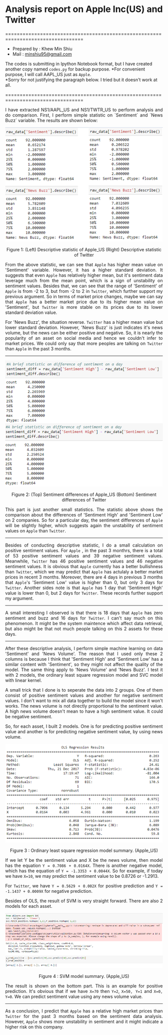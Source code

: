 # Analysis report on Apple Inc(US) and Twitter 

=================================================================================

- Prepared by : Khew Min Shiu
- Mail : minshiu95@gmail.com


The codes is submitting in Ipython Notebook format, but I have created another copy named `codes.py` for backup purpose.
*For convenient purpose, I will call AAPL_US just as `Apple`.
<br>*Sorry for not justifying the paragraph below. I tried but it doesn't work at all. 

=================================================================================
<div style="text-align:justify">
I have extracted NS1/AAPL_US and NS1/TWTR_US to perform analysis and do comparison.
First, I perform simple statistic on `Sentiment` and `News Buzz` variable. The results are shown below:

![images.png](img1.png)
<div style="text-align:center">Figure 1: (Left) Descriptive statistic of Apple_US (Right) Descriptive statistic of Twitter </div>

From the above statistic, we can see that `Apple` has higher mean value on 'Sentiment' variable. However, it has a higher standard deviation. It suggests that even `Apple` has relatively higher mean, but it's sentiment data leverage much from the mean point, which is a sign of unstability on sentiment values. Besides that, we can see that the range of 'Sentiment' of `Apple` is from -2 to 3, but from -2 to 2 in `Twitter`, which further support my previous argument. So in terms of market price changes, maybe we can say that `Apple` has a better market price due to its higher mean value on 'Sentiment', but `Twitter` is more stable on its prices due to its lower standard deviation value.

For 'News Buzz', the situation reverse. `Twitter` has a higher mean value but lower standard deviation. However, 'News Buzz' is just indicates it's news volume, but the news can be either positive and negative. So, it is nearly the popularity of an asset on social media and hence we couldn't infer to market prices. We could only say that more peoples are talking on `Twitter` than `Apple` in the past 3 months.

<hr></hr>

![images2.png](img2.png)
<div style="text-align:center">Figure 2: (Top) Sentiment differences of Apple_US (Bottom) Sentiment differences of Twitter </div>

This part is just another small statistics. The statistic above shows the comparison about the differences of 'Sentiment High' and 'Sentiment Low' on 2 companies. So for a particular day, the sentiment differences of `Apple` will be slightly higher, which suggests again the unstability of sentiment values on `Apple` than `Twitter`.

<hr></hr>

Besides of conducting descriptive statistic, I do a small calculation on positive sentiment values. For `Apple` , in the past 3 monthrs, there is a total of 53 positive sentiment values and 39 negative sentiment values. Meanwhile, `Twitter` has 46 positive sentiment values and 46 negative sentiment values. It is obvious that `Apple` currently has a better bullishness than `Twitter`, which we may predict that `Apple` has actulaly a better market prices in recent 3 months. Moreover, there are 4 days in previous 3 months that `Apple`'s 'Sentiment Low' value is higher than 0, but only 3 days for `Twitter`. Another sides note is that `Apple` has 1 day that 'Sentiment High' value is lower than 0, but 2 days for `Twitter`. These records further support my argument.

<hr></hr>

A small interesting I observed is that there is 18 days that `Apple` has zero sentiment and buzz and 16 days for `Twitter`. I can't say much on this phenomenon. It might be the system maintence which affect data retrieval, but also might be that not much people talking on this 2 assets for these days.

<hr></hr>

After these descriptive analysis, I perform simple machine learning on data 'Sentiment' and 'News Volume'. The reason that I used only these 2 columns is because I think that 'Sentiment High' and 'Sentiment Low' has a similar content with 'Sentiment', so they might not affect the quality of the model. The same thing apply to 'News Volume' and 'News Buzz'. I test it with 2 models, the ordinary least square regression model and SVC model with linear kernel.

A small trick that I done is to seperate the data into 2 groups. One of them consist of positive sentiment values and another for negative sentiment values. I don't want to mix all data together to build the model since it won't works. The news volume is not directly proportional to the sentiment value. A high news volume doesn't mean to have a high sentiment value. It could be negative sentiment.

So, for each asset, I built 2 models. One is for predicting positive sentiment value and another is for predicting negative sentiment value, by using news volume.

![images3.png](img3.png)
<div style="text-align:center">Figure 3 : Ordinary least square regression model summary. (Apple_US) </div>

If we let Y be the sentiment value and X be the news volume, then model has the equation ```Y = 0.7086 + 0.0164X```. There is another negative model, which has the equation of ```Y = -1.3353 + 0.0044X```. So for example, if today we have `X=10`, we may predict the sentiment value to be 0.8726 or -1.2913.

For `Twitter`, we have ```Y = 0.5629 + 0.002X``` for positive prediction and ```Y = -1.1437 + 0.0009X``` for negative prediction.

Besides of OLS, the result of SVM is very straight forward. There are also 2 models for each asset.

![images4.png](img4.png)
<div style="text-align:center">Figure 4 : SVM model summary. (Apple_US) </div>

The result is shown on the bottom part. This is an example for positive prediction. It's obvious that if we have `X=70` then `Y=2`, `X=50, Y=1` and `X=0, Y=0`. We can predict sentiment value using any news volume value.

<hr></hr>

As a conclusion, I predict that `Apple` has a relative high market prices than `Twitter` for the past 3 months based on the sentiment data analysis. However, `Apple` shows more unstability in sentiment and it might indicate a higher risk on this company.

</div>
